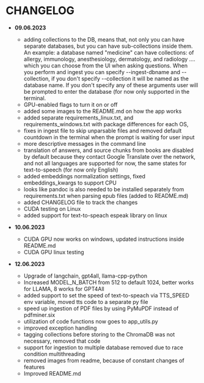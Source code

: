 # CHANGELOG

- **09.06.2023**
    - adding collections to the DB, means that, not only you can have separate databases, but you can have sub-collections inside them. An example: a database named "medicine" can have collections: of
      allergy, immunology, anesthesiology, dermatology, and radiology .... which you can choose from the UI when asking questions. When you perform and ingest you can specify --ingest-dbname and
      --collection, if you don't specify --collection it will be named as the database name. If you don't specify any of these arguments user will be prompted to enter the database (for now only
      supported in the terminal.
    - GPU-enabled flags to turn it on or off
    - added some images to the README.md on how the app works
    - added separate requirements_linux.txt, and requirements_windows.txt with package differences for each OS,
    - fixes in ingest file to skip unparsable files and removed default countdown in the terminal when the prompt is waiting for user input
    - more descriptive messages in the command line
    - translation of answers, and source chunks from books are disabled by default because they contact Google Translate over the network, and not all languages are supported for now, the same states
      for text-to-speech (for now only English)
    - added embeddings normalization settings, fixed embeddings_kwargs to support CPU
    - looks like pandoc is also needed to be installed separately from requirements.txt when parsing epub files (added to README.md)
    - added CHANGELOG file to track the changes
    - CUDA testing on Linux
    - added support for text-to-speach espeak library on linux

- **10.06.2023**
    - CUDA GPU now works on windows, updated instructions inside README.md
    - CUDA GPU linux testing

- **12.06.2023**
    - Upgrade of langchain, gpt4all, llama-cpp-python
    - Increased MODEL_N_BATCH from 512 to default 1024, better works for LLAMA, 8 works for GPT4All
    - added support to set the speed of text-to-speach via TTS_SPEED env variable, moved tts code to a separate py file
    - speed up ingestion of PDF files by using PyMuPDF instead of pdfminer.six
    - utilization of code functions now goes to app_utils.py
    - improved exception handling
    - tagging collections before storing to the ChromaDB was not necessary, removed that code
    - support for ingestion to multiple database removed due to race condition multithreading
    - removed images from readme, because of constant changes of features
    - Improved README.md
